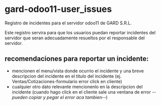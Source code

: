 # gard-odoo11-user_issues
Registro de incidentes para el servidor odoo11 de GARD S.R.L.

Este registro servira para que los usuarios puedan reportar incidentes del servidor que seran adecuadamente resueltos por el responsable del servidor.


## recomendaciones para reportar un incidente:

- mencionen el menu/vista donde ocurrio el incidente y una breve descripcion del incidente en el titulo del incidente (ej. Ventas/Cotizaciones-formulario error click en cliente)
- cualquier otro dato relevante mencionenlo en la descripcion del incidente (cuando hago click en el cliente sale una ventana de error --*pueden copiar y pegar el error aca tambien*--)

